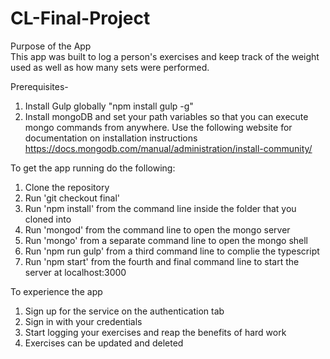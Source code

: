 # CL-Final-Project

Purpose of the App<br />
This app was built to log a person's exercises and keep track of the weight used as well as how many sets were performed.

Prerequisites-  
1. Install Gulp globally  "npm install gulp -g"  
2. Install mongoDB and set your path variables so that you can execute mongo commands from anywhere. Use the following website for documentation on installation instructions https://docs.mongodb.com/manual/administration/install-community/

To get the app running do the following:  
1.  Clone the repository  
2.  Run 'git checkout final'  
3.  Run 'npm install' from the command line inside the folder that you cloned into  
4.  Run 'mongod' from the command line to open the mongo server  
5.  Run 'mongo' from a separate command line to open the mongo shell  
6.  Run 'npm run gulp' from a third command line to complie the typescript  
7.  Run 'npm start' from the fourth and final command line to start the server at localhost:3000  

To experience the app  
1.  Sign up for the service on the authentication tab  
2.  Sign in with your credentials  
3.  Start logging your exercises and reap the benefits of hard work  
4.  Exercises can be updated and deleted   
